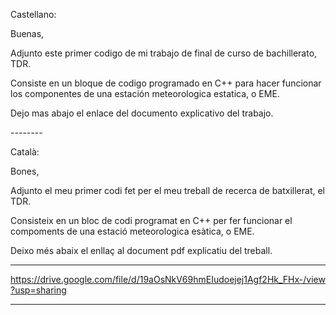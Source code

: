 Castellano:

  Buenas, 
  
  Adjunto este primer codigo de mi trabajo de final de curso de bachillerato, TDR.
  
  Consiste en un bloque de codigo programado en C++ para hacer funcionar los componentes de una estación meteorologica estatica, o EME. 

  Dejo mas abajo el enlace del documento explicativo del trabajo.

-_-_-_-_-_-_-_-_

Català:

  Bones,

  Adjunto el meu primer codi fet per el meu treball de recerca de batxillerat, el TDR.

  Consisteix en un bloc de codi programat en C++ per fer funcionar el compoments de una estació meteorologica esàtica, o EME.

  Deixo més abaix el enllaç al document pdf explicatiu del treball.

---------------------------------

https://drive.google.com/file/d/19aOsNkV69hmEIudoejej1Agf2Hk_FHx-/view?usp=sharing

---------------------------------
